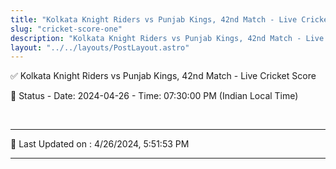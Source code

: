 ```yaml
---
title: "Kolkata Knight Riders vs Punjab Kings, 42nd Match - Live Cricket Score"
slug: "cricket-score-one"
description: "Kolkata Knight Riders vs Punjab Kings, 42nd Match - Live Cricket Score - Date: 2024-04-26 - Time: 07:30:00 PM (Indian Local Time)."
layout: "../../layouts/PostLayout.astro"
--- 
```


✅ Kolkata Knight Riders vs Punjab Kings, 42nd Match - Live Cricket Score

📑 Status - Date: 2024-04-26 - Time: 07:30:00 PM (Indian Local Time)

<br />

***

📝 Last Updated on : 4/26/2024, 5:51:53 PM

***

